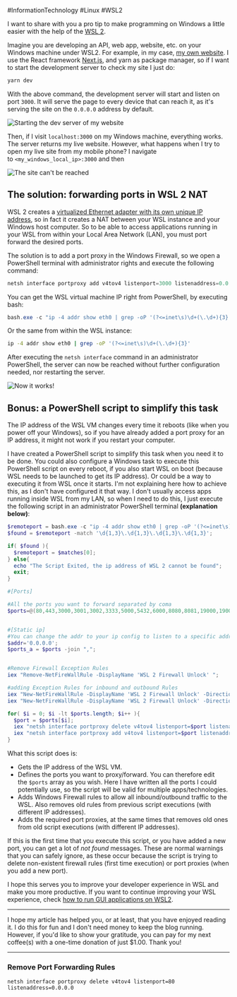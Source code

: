  #InformationTechnology #Linux #WSL2

I want to share with you a pro tip to make programming on Windows a little easier with the help of the [WSL 2](https://docs.microsoft.com/en-us/windows/wsl/about).

Imagine you are developing an API, web app, website, etc. on your Windows machine under WSL2. For example, in my case, [my own website](https://aalonso.dev/). I use the React framework [Next.js](https://nextjs.org/), and yarn as package manager, so if I want to start the development server to check my site I just do:

```bash
yarn dev
```

With the above command, the development server will start and listen on port `3000`. It will serve the page to every device that can reach it, as it's serving the site on the `0.0.0.0` address by default.

![Starting the dev server of my website](https://aalonso.dev/_next/image?url=%2Fimages%2Farticles%2Faccessing-network-apps-running-inside-wsl2-from-other-devices-in-your-lan-1e1p%2F4uzme7peiaxhkbvykuuk.png&w=1920&q=75)

Then, if I visit `localhost:3000` on my Windows machine, everything works. The server returns my live website. However, what happens when I try to open my live site from my mobile phone? I navigate to `<my_windows_local_ip>:3000` and then

![The site can't be reached](https://aalonso.dev/_next/image?url=%2Fimages%2Farticles%2Faccessing-network-apps-running-inside-wsl2-from-other-devices-in-your-lan-1e1p%2Flppaoyo9copyqc1x1cki.jpg&w=1200&q=75)

## The solution: forwarding ports in WSL 2 NAT

WSL 2 creates a [virtualized Ethernet adapter with its own unique IP address](https://docs.microsoft.com/en-us/windows/wsl/compare-versions#accessing-a-wsl-2-distribution-from-your-local-area-network-lan), so in fact it creates a NAT between your WSL instance and your Windows host computer. So to be able to access applications running in your WSL from within your Local Area Network (LAN), you must port forward the desired ports.

The solution is to add a port proxy in the Windows Firewall, so we open a PowerShell terminal with administrator rights and execute the following command:

```powershell
netsh interface portproxy add v4tov4 listenport=3000 listenaddress=0.0.0.0 connectport=3000 connectaddress=<the_wsl_ip>
```

You can get the WSL virtual machine IP right from PowerShell, by executing bash:

```powershell
bash.exe -c "ip -4 addr show eth0 | grep -oP '(?<=inet\s)\d+(\.\d+){3}'"
```

Or the same from within the WSL instance:

```bash
ip -4 addr show eth0 | grep -oP '(?<=inet\s)\d+(\.\d+){3}'
```

After executing the `netsh interface` command in an administrator PowerShell, the server can now be reached without further configuration needed, nor restarting the server.

![Now it works!](https://aalonso.dev/_next/image?url=%2Fimages%2Farticles%2Faccessing-network-apps-running-inside-wsl2-from-other-devices-in-your-lan-1e1p%2Fqg9fd6gj3v9xo1hv1nzo.jpg&w=1200&q=75)

## Bonus: a PowerShell script to simplify this task

The IP address of the WSL VM changes every time it reboots (like when you power off your Windows), so if you have already added a port proxy for an IP address, it might not work if you restart your computer.

I have created a PowerShell script to simplify this task when you need it to be done. You could also configure a Windows task to execute this PowerShell script on every reboot, if you also start WSL on boot (because WSL needs to be launched to get its IP address). Or could be a way to executing it from WSL once it starts. I'm not explaining here how to achieve this, as I don't have configured it that way. I don't usually access apps running inside WSL from my LAN, so when I need to do this, I just execute the following script in an administrator PowerShell terminal **(explanation below)**:

```powershell
$remoteport = bash.exe -c "ip -4 addr show eth0 | grep -oP '(?<=inet\s)\d+(\.\d+){3}'"
$found = $remoteport -match '\d{1,3}\.\d{1,3}\.\d{1,3}\.\d{1,3}';

if( $found ){
  $remoteport = $matches[0];
} else{
  echo "The Script Exited, the ip address of WSL 2 cannot be found";
  exit;
}

#[Ports]

#All the ports you want to forward separated by coma
$ports=@(80,443,3000,3001,3002,3333,5000,5432,6000,8080,8081,19000,19001);


#[Static ip]
#You can change the addr to your ip config to listen to a specific address
$addr='0.0.0.0';
$ports_a = $ports -join ",";


#Remove Firewall Exception Rules
iex "Remove-NetFireWallRule -DisplayName 'WSL 2 Firewall Unlock' ";

#adding Exception Rules for inbound and outbound Rules
iex "New-NetFireWallRule -DisplayName 'WSL 2 Firewall Unlock' -Direction Outbound -LocalPort $ports_a -Action Allow -Protocol TCP";
iex "New-NetFireWallRule -DisplayName 'WSL 2 Firewall Unlock' -Direction Inbound -LocalPort $ports_a -Action Allow -Protocol TCP";

for( $i = 0; $i -lt $ports.length; $i++ ){
  $port = $ports[$i];
  iex "netsh interface portproxy delete v4tov4 listenport=$port listenaddress=$addr";
  iex "netsh interface portproxy add v4tov4 listenport=$port listenaddress=$addr connectport=$port connectaddress=$remoteport";
}
```

What this script does is:

- Gets the IP address of the WSL VM.
- Defines the ports you want to proxy/forward. You can therefore edit the `$ports` array as you wish. Here I have written all the ports I could potentially use, so the script will be valid for multiple apps/technologies.
- Adds Windows Firewall rules to allow all inbound/outbound traffic to the WSL. Also removes old rules from previous script executions (with different IP addresses).
- Adds the required port proxies, at the same times that removes old ones from old script executions (with different IP addresses).

If this is the first time that you execute this script, or you have added a new port, you can get a lot of _not found_ messages. These are normal warnings that you can safely ignore, as these occur because the script is trying to delete non-existent firewall rules (first time execution) or port proxies (when you add a new port).

I hope this serves you to improve your developer experience in WSL and make you more productive. If you want to continue improving your WSL experience, check [how to run GUI applications on WSL2](https://aalonso.dev/blog/how-to-use-gui-apps-in-wsl2-forwarding-x-server-cdj).

---

I hope my article has helped you, or at least, that you have enjoyed reading it. I do this for fun and I don't need money to keep the blog running. However, if you'd like to show your gratitude, you can pay for my next coffee(s) with a one-time donation of just $1.00. Thank you!

---

### Remove Port Forwarding Rules

```netsh interface portproxy delete v4tov4 listenport=80 listenaddress=0.0.0.0```